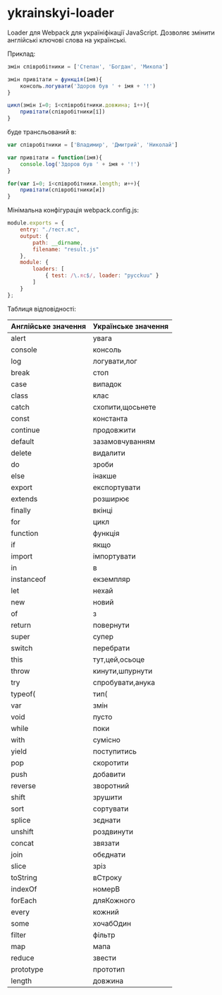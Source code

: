 # ykrainskyi-loader

Loader для Webpack для україніфікації JavaScript. Дозволяє змінити англійські ключові слова на українські.   
   
Приклад:
```javascript
змін співробітники = ['Степан', 'Богдан', 'Микола']

змін привітати = функція(імя){
    консоль.логувати('Здоров був ' + імя + '!')
}

цикл(змін ї=0; ї<співробітники.довжина; ї++){
    привітати(співробітники[ї])
}
```
буде трансльований в:
```javascript
var співробітники = ['Владимир', 'Дмитрий', 'Николай']

var привітати = function(імя){
    console.log('Здоров був ' + імя + '!')
}

for(var ї=0; ї<співробітники.length; и++){
    привітати(співробітники[и])
}
```

Мінімальна конфігурація webpack.config.js:
```javascript
module.exports = {
    entry: "./тест.яс",
    output: {
        path: __dirname,
        filename: "result.js"
    },
    module: {
        loaders: [
            { test: /\.яс$/, loader: "pycckuu" }
        ]
    }
};
```

Таблиця відповідності:   

Англійське значення | Українське значення
------------ | -------------
alert | увага
console | консоль
log | логувати,лог
break | стоп
case | випадок
class | клас
catch | схопити,щосьнете
const | константа
continue | продовжити
default | зазамовчуванням
delete | видалити
do | зроби
else | інакше
export | експортувати
extends | розширює
finally | вкінці
for | цикл
function | функція
if | якщо
import | імпортувати
 in  |  в 
instanceof | екземпляр
let | нехай
new | новий
 of  |  з 
return | повернути
super | супер
switch | перебрати
this | тут,цей,осьоце
throw | кинути,шпурнути
try | спробувати,анука
typeof( | тип(
var  | змін 
void | пусто
while | поки
with | сумісно
yield | поступитись
pop | скоротити
push | добавити
reverse | зворотний
shift | зрушити
sort | сортувати
splice | зєднати
unshift | роздвинути
concat | звязати
join | обєднати 
slice | зріз
toString | вСтроку
indexOf | номерВ
forEach | дляКожного
every | кожний
some | хочабОдин
filter | фільтр
map | мапа
reduce | звести
prototype | прототип
length   | довжина


